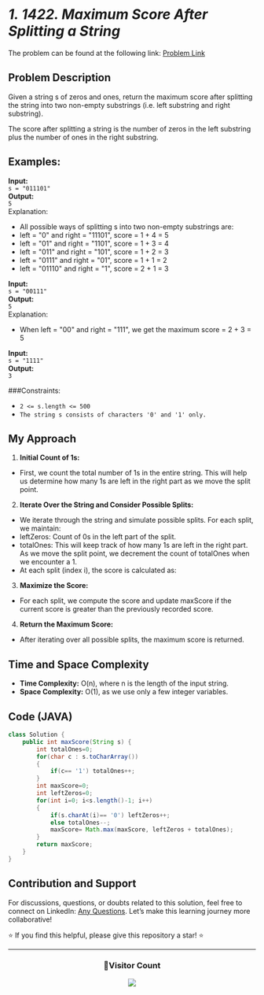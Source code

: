 # *1. 1422. Maximum Score After Splitting a String*
The problem can be found at the following link: [Problem Link](https://leetcode.com/problems/maximum-score-after-splitting-a-string/description/?envType=daily-question&envId=2025-01-01)
## Problem Description
Given a string s of zeros and ones, return the maximum score after splitting the string into two non-empty substrings (i.e. left substring and right substring).

The score after splitting a string is the number of zeros in the left substring plus the number of ones in the right substring.
## Examples:

**Input:**  
`s = "011101"`  
**Output:**  
`5`  
Explanation:  
- All possible ways of splitting s into two non-empty substrings are:
- left = "0" and right = "11101", score = 1 + 4 = 5
- left = "01" and right = "1101", score = 1 + 3 = 4
- left = "011" and right = "101", score = 1 + 2 = 3
- left = "0111" and right = "01", score = 1 + 1 = 2
- left = "01110" and right = "1", score = 2 + 1 = 3

**Input:**  
`s = "00111"`  
**Output:**  
`5`  
Explanation:  
- When left = "00" and right = "111", we get the maximum score = 2 + 3 = 5

**Input:**  
`s = "1111"`  
**Output:**  
`3`

###Constraints:

- `2 <= s.length <= 500`
- `The string s consists of characters '0' and '1' only.`

## My Approach
1. **Initial Count of 1s:**
- First, we count the total number of 1s in the entire string. This will help us determine how many 1s are left in the right part as we move the split point.

2. **Iterate Over the String and Consider Possible Splits:**
- We iterate through the string and simulate possible splits. For each split, we maintain:
- leftZeros: Count of 0s in the left part of the split.
- totalOnes: This will keep track of how many 1s are left in the right part. As we move the split point, we decrement the count of totalOnes when we encounter a 1.
- At each split (index i), the score is calculated as:

3. **Maximize the Score:**
- For each split, we compute the score and update maxScore if the current score is greater than the previously recorded score.

4. **Return the Maximum Score:**
- After iterating over all possible splits, the maximum score is returned.

## Time and Space Complexity
- **Time Complexity:** O(n), where n is the length of the input string.
- **Space Complexity:** O(1), as we use only a few integer variables.

## Code (JAVA)

```java
class Solution {
    public int maxScore(String s) {
        int totalOnes=0;
        for(char c : s.toCharArray())
        {
            if(c== '1') totalOnes++;
        }
        int maxScore=0;
        int leftZeros=0;
        for(int i=0; i<s.length()-1; i++)
        {
            if(s.charAt(i)== '0') leftZeros++;
            else totalOnes--;
            maxScore= Math.max(maxScore, leftZeros + totalOnes);
        }
        return maxScore;
    }
}
```

## Contribution and Support

For discussions, questions, or doubts related to this solution, feel free to connect on LinkedIn: [Any Questions](https://www.linkedin.com/in/het-patel-8b110525a/). Let’s make this learning journey more collaborative!

⭐ If you find this helpful, please give this repository a star! ⭐

---

<div align="center">
  <h3><b>📍Visitor Count</b></h3>
</div>

<p align="center">
  <img src="https://profile-counter.glitch.me/THE-S0HAM/count.svg" />
</p>